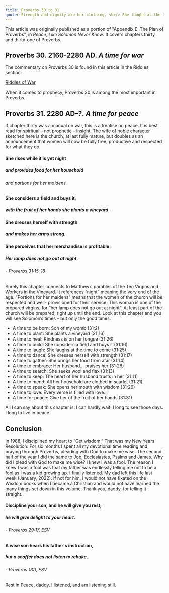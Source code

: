 ```yaml
---
title: Proverbs 30 to 31
quote: Strength and dignity are her clothing, <br/> She laughs at the time to come <br/> - Proverbs 31:25
---
```

This article was originally published as a portion of "Appendix E: The Plan of Proverbs",
in *Peace, Like Solomon Never Knew*. It covers chapters thirty and thirty-one of Proverbs.

## Proverbs 30. 2160-2280 AD. *A time for war*

The commentary on Proverbs 30 is found in this article in the Riddles section:

[Riddles of War](./riddles-of-war.html)

When it comes to prophecy, Proverbs 30 is among the most important in Proverbs.

## Proverbs 31. 2280 AD–?. *A time for peace*

If chapter thirty was a manual on war, this is a treatise on
peace. It is best read for spiritual – not prophetic – insight. The
wife of noble character sketched here is the church, at last fully
mature, but doubles as an announcement that women will now
be fully free, productive and respected for what they do.

#### She rises while it is yet night
##### and provides food for her household
###### and portions for her maidens.
#### She considers a field and buys it;
##### with the fruit of her hands she plants a vineyard.
#### She dresses herself with strength
##### and makes her arms strong.
#### She perceives that her merchandise is profitable.
##### Her lamp does not go out at night.
###### - Proverbs 31:15-18

Surely this chapter connects to Matthew’s parables of the Ten
Virgins and Workers in the Vineyard. It references “night”
meaning the very end of the age. “Portions for her maidens”
means that the women of the church will be respected and well-
provisioned for their service. This woman is one of the prepared
virgins, for “her lamp does not go out at night”. At least part of
the church will be prepared, right up until the end.
Look at this chapter and you will see Solomon’s times – but
only the good times.

  - A time to be born: Son of my womb (31:2)
  - A time to plant: She plants a vineyard (31:16)
  - A time to heal: Kindness is on her tongue (31:26)
  - A time to build: She considers a field and buys it (31:16)
  - A time to laugh: She laughs at the time to come (31:25)
  - A time to dance: She dresses herself with strength (31:17)
  - A time to gather: She brings her food from afar (31:14)
  - A time to embrace: Her husband… praises her (31:28)
  - A time to search: She seeks wool and flax (31:13)
  - A time to keep: The heart of her husband trusts in her (31:11)
  - A time to mend: All her household are clothed in scarlet (31:21)
  - A time to speak: She opens her mouth with wisdom (31:26)
  - A time to love: Every verse is filled with love…
  - A time for peace: Give her of the fruit of her hands (31:31)

All I can say about this chapter is: I can hardly wait. I long to
see those days. I long to live in peace.

## Conclusion

In 1988, I disciplined my heart to “Get wisdom.” That was
my New Years Resolution. For six months I spent all my
devotional time reading and praying through Proverbs,
pleading with God to make me wise. The second half of the
year I did the same to Job, Ecclesiastes, Psalms and James.
Why did I plead with God to make me wise? I knew I was a
fool. The reason I knew I was a fool was that my father was
endlessly telling me not to be a fool as I was a kid growing
up. I finally listened. My dad left this life last week (January, 2022). If not for
him, I would not have fixated on the Wisdom books when I
became a Christian and would not have learned the many
things set down in this volume. Thank you, daddy, for telling
it straight.

#### Discipline your son, and he will give you rest;
##### he will give delight to your heart.
###### - Proverbs 29:17, ESV

#### A wise son hears his father's instruction,
##### but a scoffer does not listen to rebuke.
###### - Proverbs 13:1, ESV

Rest in Peace, daddy. I listened, and am listening still.

